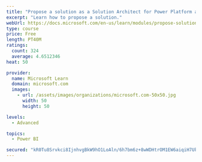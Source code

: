```yaml
---
title: "Propose a solution as a Solution Architect for Power Platform and Dynamics 365"
excerpt: "Learn how to propose a solution."
webUrl: https://docs.microsoft.com/en-us/learn/modules/propose-solution/
type: course
price: Free
length: PT40M
ratings:
  count: 324
  average: 4.6512346
heat: 50

provider:
  name: Microsoft Learn
  domain: microsoft.com
  images:
    - url: /assets/images/organizations/microsoft.com-50x50.jpg
      width: 50
      height: 50

levels:
  - Advanced

topics:
  - Power BI

secured: "kR0Tu8Srvkci8IjnhvgBkW9hO1LoAln/6h7bm6z+8wWDHtrOM1EW6aiqiH7UkGEw9UaLsbzVxSMt3JB5h9FmiHYwV2GQidabe8MsrP3umGuan5KgJOZEqp1FYoX6QO5eS4CZ3zbAJznNAjH0WcmnGBF7n2HpqjZvfh0oYKGPObBuyqb62egNFDBXWCIvEVODLhvwRUP9xaepKFwOsYVlHjHV9HJAVMKoSIxPw4HwoDHCrf2Cmzvq+KCnrPzX3KweBEWwnSY3/ZnmQa5kFn4VsOtmIlihb8dqctdRHr2ODYawP2BiQJs5pmzz/LTVu8X9IITR4H0CdoD3Fw0aJH4cWPgd6OTGZ2VOeunEsBgC12qIy33WBP3JucXw8urqDIkhyVe6oiw87Z3quBGqz4lIGYzeusLWvKcoBrcRQXzfkLE=;MReYu0HKVDWHW6ERNgx+0A=="
---
```



